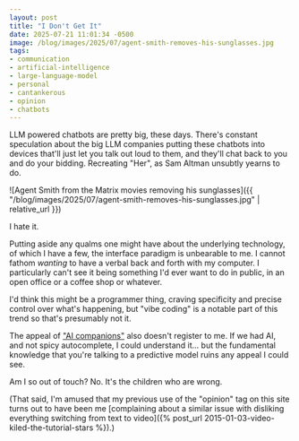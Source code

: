 ```yaml
---
layout: post
title: "I Don't Get It"
date: 2025-07-21 11:01:34 -0500
image: /blog/images/2025/07/agent-smith-removes-his-sunglasses.jpg
tags:
- communication
- artificial-intelligence
- large-language-model
- personal
- cantankerous
- opinion
- chatbots
---
```

LLM powered chatbots are pretty big, these days. There's constant speculation about the big LLM companies putting these chatbots into devices that'll just let you talk out loud to them, and they'll chat back to you and do your bidding. Recreating "Her", as Sam Altman unsubtly yearns to do.

![Agent Smith from the Matrix movies removing his sunglasses]({{ "/blog/images/2025/07/agent-smith-removes-his-sunglasses.jpg" | relative_url }})

I hate it.

Putting aside any qualms one might have about the underlying technology, of which I have a few, the interface paradigm is unbearable to me. I cannot fathom *wanting* to have a verbal back and forth with my computer. I particularly can't see it being something I'd ever want to do in public, in an open office or a coffee shop or whatever.

I'd think this might be a programmer thing, craving specificity and precise control over what's happening, but "vibe coding" is a notable part of this trend so that's presumably not it.

The appeal of ["AI companions"](https://www.forbes.com/sites/neilsahota/2024/07/18/how-ai-companions-are-redefining-human-relationships-in-the-digital-age/) also doesn't register to me. If we had AI, and not spicy autocomplete, I could understand it... but the fundamental knowledge that you're talking to a predictive model ruins any appeal I could see.

Am I so out of touch? No. It's the children who are wrong.

(That said, I'm amused that my previous use of the "opinion" tag on this site turns out to have been me [complaining about a similar issue with disliking everything switching from text to video]({% post_url 2015-01-03-video-kiled-the-tutorial-stars %}).)